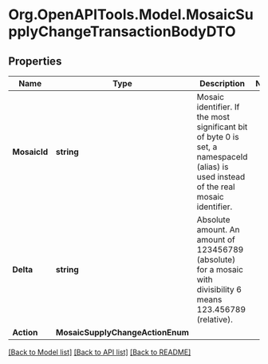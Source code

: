 # Org.OpenAPITools.Model.MosaicSupplyChangeTransactionBodyDTO

## Properties

Name | Type | Description | Notes
------------ | ------------- | ------------- | -------------
**MosaicId** | **string** | Mosaic identifier. If the most significant bit of byte 0 is set, a namespaceId (alias) is used instead of the real mosaic identifier.  | 
**Delta** | **string** | Absolute amount. An amount of 123456789 (absolute) for a mosaic with divisibility 6 means 123.456789 (relative). | 
**Action** | **MosaicSupplyChangeActionEnum** |  | 

[[Back to Model list]](../README.md#documentation-for-models) [[Back to API list]](../README.md#documentation-for-api-endpoints) [[Back to README]](../README.md)

